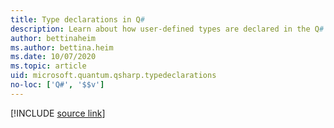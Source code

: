 ```yaml
---
title: Type declarations in Q#
description: Learn about how user-defined types are declared in the Q# programming language.
author: bettinaheim
ms.author: bettina.heim
ms.date: 10/07/2020
ms.topic: article
uid: microsoft.quantum.qsharp.typedeclarations
no-loc: ['Q#', '$$v']
---
```


<!---
# Type declarations in Q#
-->

[!INCLUDE [source link](~/includes/qsharp-language/Specifications/Language/1_ProgramStructure/2_TypeDeclarations.md)]

